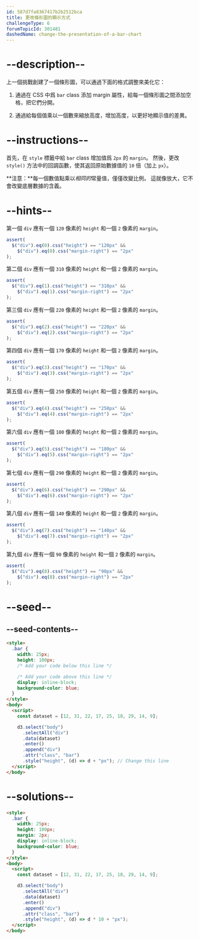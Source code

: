 ```yaml
---
id: 587d7fa8367417b2b2512bca
title: 更改條形圖的顯示方式
challengeType: 6
forumTopicId: 301481
dashedName: change-the-presentation-of-a-bar-chart
---
```


# --description--

上一個挑戰創建了一個條形圖，可以通過下面的格式調整來美化它：

1. 通過在 CSS 中爲 `bar` class 添加 margin 屬性，給每一個條形圖之間添加空格，把它們分開。

2. 通過給每個值乘以一個數來縮放高度，增加高度，以更好地顯示值的差異。

# --instructions--

首先，在 `style` 標籤中給 `bar` class 增加值爲 `2px` 的 `margin`。 然後，更改 `style()` 方法中的回調函數，使其返回原始數據值的 `10` 倍（加上 `px`）。

**注意：**每一個數值點乘以*相同的*常量值，僅僅改變比例。 這就像放大，它不會改變底層數據的含義。

# --hints--

第一個 `div` 應有一個 `120` 像素的 `height` 和一個 `2` 像素的 `margin`。

```js
assert(
  $("div").eq(0).css("height") == "120px" &&
    $("div").eq(0).css("margin-right") == "2px"
);
```

第二個 `div` 應有一個 `310` 像素的 `height` 和一個 `2` 像素的 `margin`。

```js
assert(
  $("div").eq(1).css("height") == "310px" &&
    $("div").eq(1).css("margin-right") == "2px"
);
```

第三個 `div` 應有一個 `220` 像素的 `height` 和一個 `2` 像素的 `margin`。

```js
assert(
  $("div").eq(2).css("height") == "220px" &&
    $("div").eq(2).css("margin-right") == "2px"
);
```

第四個 `div` 應有一個 `170` 像素的 `height` 和一個 `2` 像素的 `margin`。

```js
assert(
  $("div").eq(3).css("height") == "170px" &&
    $("div").eq(3).css("margin-right") == "2px"
);
```

第五個 `div` 應有一個 `250` 像素的 `height` 和一個 `2` 像素的 `margin`。

```js
assert(
  $("div").eq(4).css("height") == "250px" &&
    $("div").eq(4).css("margin-right") == "2px"
);
```

第六個 `div` 應有一個 `180` 像素的 `height` 和一個 `2` 像素的 `margin`。

```js
assert(
  $("div").eq(5).css("height") == "180px" &&
    $("div").eq(5).css("margin-right") == "2px"
);
```

第七個 `div` 應有一個 `290` 像素的 `height` 和一個 `2` 像素的 `margin`。

```js
assert(
  $("div").eq(6).css("height") == "290px" &&
    $("div").eq(6).css("margin-right") == "2px"
);
```

第八個 `div` 應有一個 `140` 像素的 `height` 和一個 `2` 像素的 `margin`。

```js
assert(
  $("div").eq(7).css("height") == "140px" &&
    $("div").eq(7).css("margin-right") == "2px"
);
```

第九個 `div` 應有一個 `90` 像素的 `height` 和一個 `2` 像素的 `margin`。

```js
assert(
  $("div").eq(8).css("height") == "90px" &&
    $("div").eq(8).css("margin-right") == "2px"
);
```

# --seed--

## --seed-contents--

```html
<style>
  .bar {
    width: 25px;
    height: 100px;
    /* Add your code below this line */

    /* Add your code above this line */
    display: inline-block;
    background-color: blue;
  }
</style>
<body>
  <script>
    const dataset = [12, 31, 22, 17, 25, 18, 29, 14, 9];

    d3.select("body")
      .selectAll("div")
      .data(dataset)
      .enter()
      .append("div")
      .attr("class", "bar")
      .style("height", (d) => d + "px"); // Change this line
  </script>
</body>
```

# --solutions--

```html
<style>
  .bar {
    width: 25px;
    height: 100px;
    margin: 2px;
    display: inline-block;
    background-color: blue;
  }
</style>
<body>
  <script>
    const dataset = [12, 31, 22, 17, 25, 18, 29, 14, 9];

    d3.select("body")
      .selectAll("div")
      .data(dataset)
      .enter()
      .append("div")
      .attr("class", "bar")
      .style("height", (d) => d * 10 + "px");
  </script>
</body>
```
